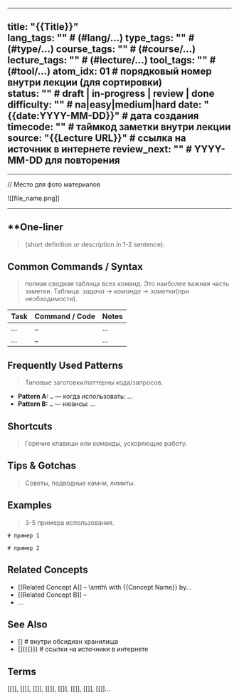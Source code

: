 

---
title: "{{Title}}"  
lang_tags: ""                                      # (#lang/...)
type_tags: ""                                      # (#type/...)
course_tags: ""                                    # (#course/...)
lecture_tags: ""                                   # (#lecture/...)
tool_tags: ""                                          # (#tool/...)
atom_idx: 01                                       # порядковый номер внутри лекции (для сортировки)         
status: ""                                         # draft | in-progress | review | done
difficulty: ""                                     # na|easy|medium|hard
date: "{{date:YYYY-MM-DD}}"                        # дата создания
timecode: ""                                       # таймкод заметки внутри лекции
source: "{{Lecture URL}}"                          # ссылка на источник в интернете
review_next: ""                                    # YYYY-MM-DD для повторения 
---

---

// Место для фото материалов

\!\[\[file_name.png\]\]

---


## **One-liner

> (short definition or description in 1-2 sentence). 

## Common Commands / Syntax
>  полная сводная таблица всех команд. Это наиболее важная часть заметки.
>  Таблица: *задача → команда → заметки*(при необходимости).  

| **Task**                 | **Command / Code**     | **Notes**                  |
|-------------------------|------------------------|----------------------------|
| …                       | `…`                    | …                          |
| …                       | `…`                    | …                          |

## Frequently Used Patterns
>  Типовые заготовки/паттерны кода/запросов. 
- **Pattern A:** `…` — когда использовать: …
- **Pattern B:** `…` — нюансы: …

## Shortcuts
> Горячие клавиши или команды, ускоряющие работу. 


## Tips & Gotchas
>  Советы, подводные камни, лимиты. 


## Examples
>  3-5 примера использования. 
```{{Language}}
# пример 1
````

```
# пример 2
```

## Related Concepts
<!-- Короткие упоминания связанных концептов и как они соотносятся. -->
- \[\[Related Concept A]\] – \\smth\\ with {{Concept Name}} by...
- \[\[Related Concept B\]\] – 
- ...

## See Also
<!-- Ссылки на более глубокие материалы: лекции, внешние статьи, стандарты. БЕЗ **** звездочек. не используй жирный шрифт здесь. -->

- \[\]                                                                        # внутри обсидиан хранилища 
- \[\]({{}})                                                               # ссылки на источники в интернете 
  

## Terms
<!-- Ссылки все термины, которые использовались в этой заметке. БЕЗ **** звездочек. не используй жирный шрифт здесь -->

[[]], [[]], [[]], [[]], [[]], [[]], [[]], [[]]...
